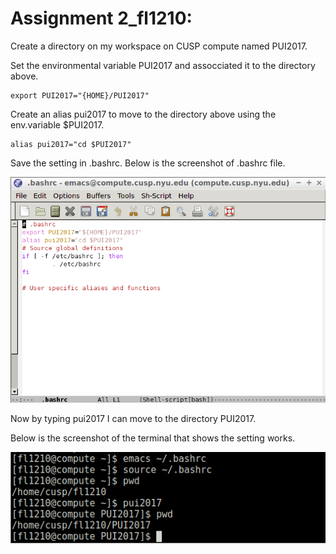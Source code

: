 # Assignment 2_fl1210: 

Create a directory on my workspace on CUSP compute named PUI2017.

Set the environmental variable PUI2017 and assocciated it to the directory above.

```
export PUI2017="{HOME}/PUI2017"
```
Create an alias pui2017 to move to the directory above using the env.variable $PUI2017.

```
alias pui2017="cd $PUI2017"
```
Save the setting in .bashrc.
Below is the screenshot of .bashrc file.

![Alt text](screenshots/env_var.png)

Now by typing pui2017 I can move to the directory PUI2017.

Below is the screenshot of the terminal that shows the setting works.

![Alt text](screenshots/bash.png)


